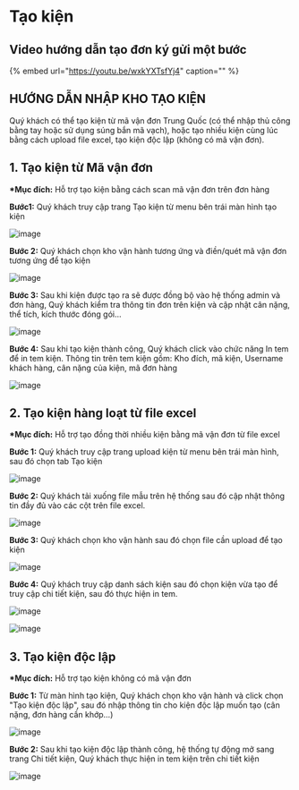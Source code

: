 # Tạo kiện
## Video hướng dẫn tạo đơn ký gửi một bước

{% embed url="https://youtu.be/wxkYXTsfYj4" caption="" %}

## HƯỚNG DẪN NHẬP KHO TẠO KIỆN

Quý khách có thể tạo kiện từ mã vận đơn Trung Quốc \(có thể nhập thủ công bằng tay hoặc sử dụng súng bắn mã vạch\), hoặc tạo nhiều kiện cùng lúc bằng cách upload file excel, tạo kiện độc lập \(không có mã vận đơn\).

## 1. Tạo kiện từ Mã vận đơn

**\*Mục đích:** Hỗ trợ tạo kiện bằng cách scan mã vận đơn trên đơn hàng

**Bước1:** Quý khách truy cập trang Tạo kiện từ menu bên trái màn hình tạo kiện

![image](https://user-images.githubusercontent.com/85599407/128308385-f0f2de22-e7df-4491-b1b2-510e5f04d344.png)

**Bước 2:** Quý khách chọn kho vận hành tương ứng và điền/quét mã vận đơn tương ứng để tạo kiện

![image](https://user-images.githubusercontent.com/85599407/128308454-1f13f396-8b4e-4c6c-8e4e-6c5f604261d3.png)

**Bước 3:** Sau khi kiện được tạo ra sẽ được đồng bộ vào hệ thống admin và đơn hàng, Quý khách kiểm tra thông tin đơn trên kiện và cập nhật cân nặng, thể tích, kích thước đóng gói…

![image](https://user-images.githubusercontent.com/85599407/128308563-f83b2440-91b0-4dca-b246-e9ab2068d19e.png)

**Bước 4:** Sau khi tạo kiện thành công, Quý khách click vào chức năng In tem để in tem kiện. Thông tin trên tem kiện gồm: Kho đích, mã kiện, Username khách hàng, cân nặng của kiện, mã đơn hàng

![image](https://user-images.githubusercontent.com/85599407/128308594-fe063eaf-7fc5-4174-90e4-d4d55843a170.png)

## 2. Tạo kiện hàng loạt từ file excel

**\*Mục đích:** Hỗ trợ tạo đồng thời nhiều kiện bằng mã vận đơn từ file excel

**Bước 1:** Quý khách truy cập trang upload kiện từ menu bên trái màn hình, sau đó chọn tab Tạo kiện

![image](https://user-images.githubusercontent.com/85599407/128308625-71f2365b-8589-4e45-90ce-9c865266e6b6.png)

**Bước 2:** Quý khách tải xuống file mẫu trên hệ thống sau đó cập nhật thông tin đầy đủ vào các cột trên file excel.

![image](https://user-images.githubusercontent.com/85599407/128308657-6f309859-c35f-41d6-a68f-ea52c0836837.png)

**Bước 3:** Quý khách chọn kho vận hành sau đó chọn file cần upload để tạo kiện

![image](https://user-images.githubusercontent.com/85599407/128308700-f396b3d7-8a2d-4315-a7df-644dccb545e6.png)

**Bước 4:** Quý khách truy cập danh sách kiện sau đó chọn kiện vừa tạo để truy cập chi tiết kiện, sau đó thực hiện in tem.

![image](https://user-images.githubusercontent.com/85599407/128308734-4e5e141b-7950-495b-b469-444785422b2e.png)

![image](https://user-images.githubusercontent.com/85599407/128308786-f08ca55f-1f4a-4dfb-a191-909598e0c754.png)

## 3. Tạo kiện độc lập

**\*Mục đích:** Hỗ trợ tạo kiện không có mã vận đơn

**Bước 1:** Từ màn hình tạo kiện, Quý khách chọn kho vận hành và click chọn "Tạo kiện độc lập", sau đó nhập thông tin cho kiện độc lập muốn tạo \(cân nặng, đơn hàng cần khớp…\)

![image](https://user-images.githubusercontent.com/85599407/128308826-66a1579f-cc9b-4b4a-9620-8b431730f6e4.png)

**Bước 2:** Sau khi tạo kiện độc lập thành công, hệ thống tự động mở sang trang Chi tiết kiện, Quý khách thực hiện in tem kiện trên chi tiết kiện

![image](https://user-images.githubusercontent.com/85599407/128308855-0f1b9c8a-0c5a-4c7b-918d-99c412f41d52.png)

